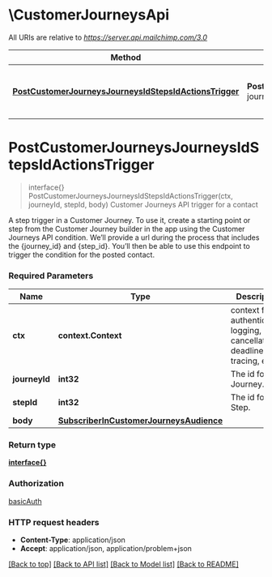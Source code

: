 # \CustomerJourneysApi

All URIs are relative to *https://server.api.mailchimp.com/3.0*

Method | HTTP request | Description
------------- | ------------- | -------------
[**PostCustomerJourneysJourneysIdStepsIdActionsTrigger**](CustomerJourneysApi.md#PostCustomerJourneysJourneysIdStepsIdActionsTrigger) | **Post** /customer-journeys/journeys/{journey_id}/steps/{step_id}/actions/trigger | Customer Journeys API trigger for a contact


# **PostCustomerJourneysJourneysIdStepsIdActionsTrigger**
> interface{} PostCustomerJourneysJourneysIdStepsIdActionsTrigger(ctx, journeyId, stepId, body)
Customer Journeys API trigger for a contact

A step trigger in a Customer Journey. To use it, create a starting point or step from the Customer Journey builder in the app using the Customer Journeys API condition. We’ll provide a url during the process that includes the {journey_id} and {step_id}. You’ll then be able to use this endpoint to trigger the condition for the posted contact.

### Required Parameters

Name | Type | Description  | Notes
------------- | ------------- | ------------- | -------------
 **ctx** | **context.Context** | context for authentication, logging, cancellation, deadlines, tracing, etc.
  **journeyId** | **int32**| The id for the Journey. | 
  **stepId** | **int32**| The id for the Step. | 
  **body** | [**SubscriberInCustomerJourneysAudience**](SubscriberInCustomerJourneysAudience.md)|  | 

### Return type

[**interface{}**](interface{}.md)

### Authorization

[basicAuth](../README.md#basicAuth)

### HTTP request headers

 - **Content-Type**: application/json
 - **Accept**: application/json, application/problem+json

[[Back to top]](#) [[Back to API list]](../README.md#documentation-for-api-endpoints) [[Back to Model list]](../README.md#documentation-for-models) [[Back to README]](../README.md)

